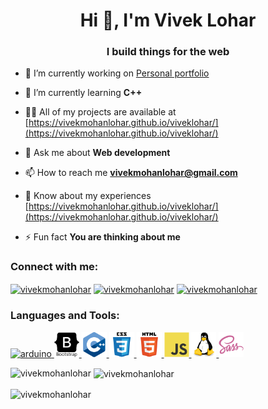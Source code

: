 <h1 align="center">Hi 👋, I'm Vivek Lohar</h1>
<h3 align="center">I build things for the web</h3>

- 🔭 I’m currently working on [Personal portfolio](https://github.com/vivekmohanlohar/viveklohar)

- 🌱 I’m currently learning **C++**

- 👨‍💻 All of my projects are available at [https://vivekmohanlohar.github.io/viveklohar/](https://vivekmohanlohar.github.io/viveklohar/)

- 💬 Ask me about **Web development**

- 📫 How to reach me **vivekmohanlohar@gmail.com**

- 📄 Know about my experiences [https://vivekmohanlohar.github.io/viveklohar/](https://vivekmohanlohar.github.io/viveklohar/)

- ⚡ Fun fact **You are thinking about me**

<h3 align="left">Connect with me:</h3>
<p align="left">
<a href="https://codepen.io/vivekmohanlohar" target="blank"><img align="center" src="https://raw.githubusercontent.com/rahuldkjain/github-profile-readme-generator/master/src/images/icons/Social/codepen.svg" alt="vivekmohanlohar" height="30" width="40" /></a>
<a href="https://linkedin.com/in/vivekmohanlohar" target="blank"><img align="center" src="https://raw.githubusercontent.com/rahuldkjain/github-profile-readme-generator/master/src/images/icons/Social/linked-in-alt.svg" alt="vivekmohanlohar" height="30" width="40" /></a>
<a href="https://instagram.com/vivekmohanlohar" target="blank"><img align="center" src="https://raw.githubusercontent.com/rahuldkjain/github-profile-readme-generator/master/src/images/icons/Social/instagram.svg" alt="vivekmohanlohar" height="30" width="40" /></a>
</p>

<h3 align="left">Languages and Tools:</h3>
<p align="left"> <a href="https://www.arduino.cc/" target="_blank" rel="noreferrer"> <img src="https://cdn.worldvectorlogo.com/logos/arduino-1.svg" alt="arduino" width="40" height="40"/> </a> <a href="https://getbootstrap.com" target="_blank" rel="noreferrer"> <img src="https://raw.githubusercontent.com/devicons/devicon/master/icons/bootstrap/bootstrap-plain-wordmark.svg" alt="bootstrap" width="40" height="40"/> </a> <a href="https://www.w3schools.com/cpp/" target="_blank" rel="noreferrer"> <img src="https://raw.githubusercontent.com/devicons/devicon/master/icons/cplusplus/cplusplus-original.svg" alt="cplusplus" width="40" height="40"/> </a> <a href="https://www.w3schools.com/css/" target="_blank" rel="noreferrer"> <img src="https://raw.githubusercontent.com/devicons/devicon/master/icons/css3/css3-original-wordmark.svg" alt="css3" width="40" height="40"/> </a> <a href="https://www.w3.org/html/" target="_blank" rel="noreferrer"> <img src="https://raw.githubusercontent.com/devicons/devicon/master/icons/html5/html5-original-wordmark.svg" alt="html5" width="40" height="40"/> </a> <a href="https://developer.mozilla.org/en-US/docs/Web/JavaScript" target="_blank" rel="noreferrer"> <img src="https://raw.githubusercontent.com/devicons/devicon/master/icons/javascript/javascript-original.svg" alt="javascript" width="40" height="40"/> </a> <a href="https://www.linux.org/" target="_blank" rel="noreferrer"> <img src="https://raw.githubusercontent.com/devicons/devicon/master/icons/linux/linux-original.svg" alt="linux" width="40" height="40"/> </a> <a href="https://sass-lang.com" target="_blank" rel="noreferrer"> <img src="https://raw.githubusercontent.com/devicons/devicon/master/icons/sass/sass-original.svg" alt="sass" width="40" height="40"/> </a> </p>

<p><img align="left" src="https://github-readme-stats.vercel.app/api/top-langs?username=vivekmohanlohar&show_icons=true&title_color=00db71&text_color=00d1d1&bg_color=00196b&locale=en&layout=compact" alt="vivekmohanlohar" /></p>

<p>&nbsp;<img align="center" src="https://github-readme-stats.vercel.app/api?username=vivekmohanlohar&show_icons=true&locale=en" alt="vivekmohanlohar" /></p>

<p><img align="center" src="https://github-readme-streak-stats.herokuapp.com/?user=vivekmohanlohar&" alt="vivekmohanlohar" /></p>
